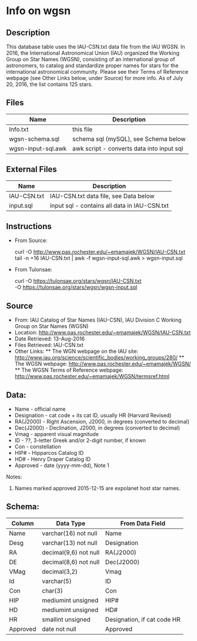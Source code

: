 Info on wgsn
============

Description
-----------
This database table uses the IAU-CSN.txt data file from the IAU WGSN. In 2016,
the International Astronomical Union (IAU) organized the Working Group on Star
Names (WGSN), consisting of an international group of astronomers, to catalog
and standardize proper names for stars for the international astronomical
community. Please see their Terms of Reference webpage (see Other Links below,
under Source) for more info. As of July 20, 2016, the list contains 125 stars.

Files
-----
|Name			|Description
|-----------------------|-----------
|Info.txt		|this file
|wgsn-schema.sql	|schema sql (mySQL), see Schema below
|wgsn-input-sql.awk	|awk script - converts data into input sql

External Files
--------------
|Name			|Description
|-----------------------|-----------
|IAU-CSN.txt		|IAU-CSN.txt data file, see Data below
|input.sql		|input sql - contains all data in IAU-CSN.txt

Instructions
------------
* From Source:

     curl -O http://www.pas.rochester.edu/~emamajek/WGSN/IAU-CSN.txt
     tail -n +16 IAU-CSN.txt | awk -f wgsn-input-sql.awk > wgsn-input.sql

* From Tulonsae:

     curl -O https://tulonsae.org/stars/wgsn/IAU-CSN.txt \
          -O https://tulonsae.org/stars/wgsn/wgsn-input.sql

Source
------
* From: IAU Catalog of Star Names (IAU-CSN), IAU Division C Working Group on
Star Names (WGSN)
* Location: http://www.pas.rochester.edu/~emamajek/WGSN/IAU-CSN.txt
* Date Retrieved: 13-Aug-2016
* Files Retrieved: IAU-CSN.txt
* Other Links:
** The WGN webpage on the IAU site:
   http://www.iau.org/science/scientific_bodies/working_groups/280/
** The WGSN webpage:
   http://www.pas.rochester.edu/~emamajek/WGSN/
** The WGSN Terms of Reference webpage:
   http://www.pas.rochester.edu/~emamajek/WGSN/termsref.html

Data:
-----
* Name - official name
* Designation - cat code + its cat ID, usually HR (Harvard Revised)
* RA(J2000) - Right Ascension, J2000, in degrees (converted to decimal)
* Dec(J2000) - Declination, J2000, in degrees (converted to decimal)
* Vmag - apparent visual magnitude
* ID - ??, 3-letter Greek and/or 2-digit number, if known
* Con - constellation
* HIP# - Hipparcos Catalog ID
* HD# - Henry Draper Catalog ID
* Approved - date (yyyy-mm-dd), Note 1

Notes:
 1. Names marked approved 2015-12-15 are expolanet host star names.

Schema:
-------
|Column		|Data Type		|From Data Field
|---------------|-----------------------|---------------
| Name		|varchar(16) not null	|Name
| Desg		|varchar(13) not null	|Designation
| RA		|decimal(9,6) not null	|RA(J2000)
| DE		|decimal(8,6) not null	|Dec(J2000)
| VMag		|decimal(3,2)		|Vmag
| Id		|varchar(5)		|ID
| Con		|char(3)		|Con
| HIP		|mediumint unsigned	|HIP#
| HD		|mediumint unsigned	|HD#
| HR		|smallint unsigned	|Designation, if cat code HR
| Approved	|date not null		|Approved
